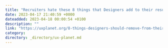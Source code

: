 ```yaml
---
title: "Recruiters hate these 8 things that Designers add to their resumes"
date: 2023-04-17 21:40:59 +0000
dateadded: 2023-04-18 00:00:54 +0100
description: ""
link: "https://uxplanet.org/8-things-designers-should-remove-from-their-resume-220e425543d4?source=rss----819cc2aaeee0---4"
category:
directory: _directory/ux-planet.md
---
```

